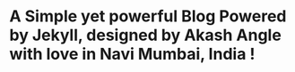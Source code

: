 # A Simple yet powerful Blog Powered by Jekyll, designed by Akash Angle with love in Navi Mumbai, India !

